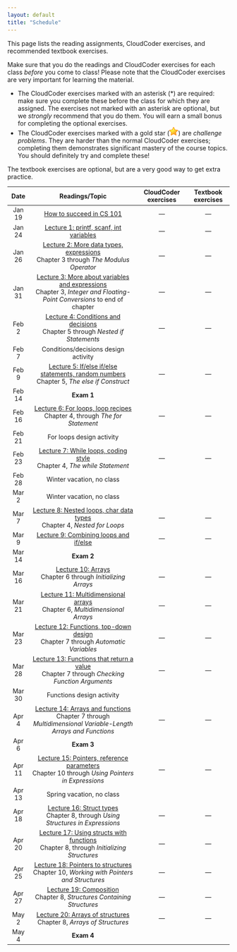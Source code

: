 ```yaml
---
layout: default
title: "Schedule"
---
```


This page lists the reading assignments, CloudCoder exercises, and recommended textbook exercises.

Make sure that you do the readings and CloudCoder exercises for each class *before* you come to class!  Please note that the CloudCoder exercises are very important for learning the material.

* The CloudCoder exercises marked with an asterisk (\*) are required: make sure you complete these before the class for which they are assigned.  The exercises not marked with an asterisk are optional, but we *strongly* recommend that you do them.  You will earn a small bonus for completing the optional exercises.
* The CloudCoder exercises marked with a gold star (![gold star](img/goldstar-tiny.png)) are *challenge problems*.  They are harder than the normal CloudCoder exercises; completing them demonstrates significant mastery of the course topics.  You should definitely try and complete these!

The textbook exercises are optional, but are a very good way to get extra practice.

Date | Readings/Topic | CloudCoder exercises | Textbook exercises
:----: | :--------: | :--------------------: | :------------------:
Jan 19 | [How to succeed in CS 101](success.html) | &mdash; | &mdash;
Jan 24 | [Lecture 1: printf, scanf, int variables](lectures/lecture01.html) | &mdash; | &mdash;
Jan 26 | [Lecture 2: More data types, expressions](lectures/lecture02.html)<br>Chapter 3 through *The Modulus Operator* | &mdash; | &mdash;
Jan 31 | [Lecture 3: More about variables and expressions](lectures/lecture03.html)<br>Chapter 3, *Integer and Floating-Point Conversions* to end of chapter | &mdash; | &mdash;
Feb 2 | [Lecture 4: Conditions and decisions](lectures/lecture04.html)<br>Chapter 5 through *Nested if Statements* | &mdash; | &mdash;
Feb 7 | <span class="activity">Conditions/decisions design activity</span>
Feb 9 | [Lecture 5: If/else if/else statements, random numbers](lectures/lecture05.html)<br>Chapter 5, *The else if Construct* | &mdash; | &mdash;
Feb 14 | **Exam 1**
Feb 16 | [Lecture 6: For loops, loop recipes](lectures/lecture06.html)<br>Chapter 4, through *The for Statement* | &mdash; | &mdash;
Feb 21 | <span class="activity">For loops design activity</span>
Feb 23 | [Lecture 7: While loops, coding style](lectures/lecture07.html)<br>Chapter 4, *The while Statement* | &mdash; | &mdash;
Feb 28 | Winter vacation, no class
Mar 2 | Winter vacation, no class
Mar 7 | [Lecture 8: Nested loops, char data types](lectures/lecture08.html)<br>Chapter 4, *Nested for Loops* | &mdash; | &mdash;
Mar 9 | [Lecture 9: Combining loops and if/else](lectures/lecture09.html) | &mdash; | &mdash;
Mar 14 | **Exam 2**
Mar 16 | [Lecture 10: Arrays](lectures/lecture09.html)<br>Chapter 6 through *Initializing Arrays* | &mdash; | &mdash;
Mar 21 | [Lecture 11: Multidimensional arrays](lectures/lecture10.html)<br>Chapter 6, *Multidimensional Arrays* | &mdash; | &mdash;
Mar 23 | [Lecture 12: Functions, top-down design](lectures/lecture11.html)<br>Chapter 7 through *Automatic Variables* | &mdash; | &mdash;
Mar 28 | [Lecture 13: Functions that return a value](lectures/lecture12.html)<br>Chapter 7 through *Checking Function Arguments* | &mdash; | &mdash;
Mar 30 | <span class="activity">Functions design activity</span>
Apr 4 | [Lecture 14: Arrays and functions](lectures/lecture13.html)<br>Chapter 7 through *Multidimensional Variable-Length Arrays and Functions* | &mdash; | &mdash;
Apr 6 | **Exam 3**
Apr 11 | [Lecture 15: Pointers, reference parameters](lectures/lecture14.html)<br>Chapter 10 through *Using Pointers in Expressions* | &mdash; | &mdash;
Apr 13 | Spring vacation, no class
Apr 18 | [Lecture 16: Struct types](lectures/lecture15.html)<br>Chapter 8, through *Using Structures in Expressions* | &mdash; | &mdash;
Apr 20 | [Lecture 17: Using structs with functions](lectures/lecture16.html)<br>Chapter 8, through *Initializing Structures* | &mdash; | &mdash;
Apr 25 | [Lecture 18: Pointers to structures](lectures/lecture17.html)<br>Chapter 10, *Working with Pointers and Structures* | &mdash; | &mdash;
Apr 27 | [Lecture 19: Composition](lectures/lecture18.html)<br>Chapter 8, *Structures Containing Structures* | &mdash; | &mdash;
May 2 | [Lecture 20: Arrays of structures](lectures/lecture19.html)<br>Chapter 8, *Arrays of Structures* | &mdash; | &mdash;
May 4 | **Exam 4**

